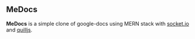 ## MeDocs
**MeDocs** is a simple clone of google-docs using MERN stack with [socket.io](https://socket.io/) and [quilljs](https://quilljs.com/).
